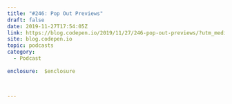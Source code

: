 ```yaml
---
title: "#246: Pop Out Previews"
draft: false
date: 2019-11-27T17:54:05Z
link: https://blog.codepen.io/2019/11/27/246-pop-out-previews/?utm_medium=RSS&utm_source=hune
site: blog.codepen.io
topic: podcasts
category:
  - Podcast
  
enclosure:  $enclosure   

  

---
```

